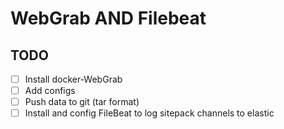 # WebGrab AND Filebeat

## TODO

- [ ] Install docker-WebGrab
- [ ] Add configs
- [ ] Push data to git (tar format)
- [ ] Install and config FileBeat to log sitepack channels to elastic